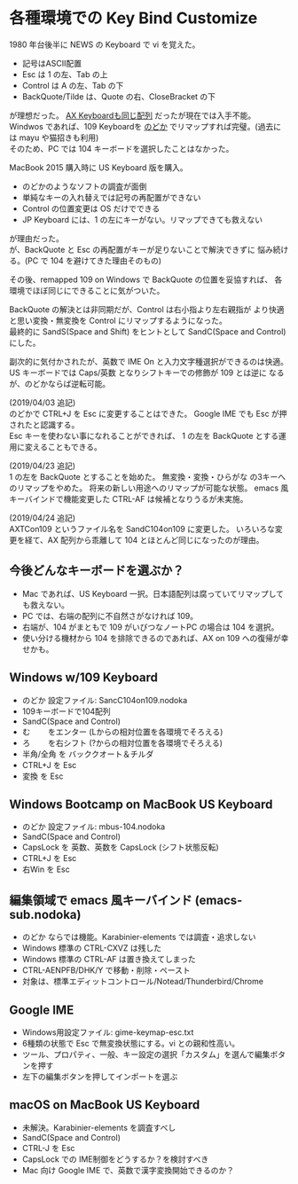 # 各種環境での Key Bind Customize

1980 年台後半に NEWS の Keyboard で vi を覚えた。

* 記号はASCII配置
* Esc は 1 の左、Tab の上
* Control は A の左、Tab の下
* BackQuote/Tilde は、Quote の右、CloseBracket の下

が理想だった。
[AX Keyboardも同じ配列](https://upload.wikimedia.org/wikipedia/commons/d/d7/KB_Japanese_AX_keyboard.svg)
だったが現在では入手不能。  
Windwos であれば、109 Keyboardを
[のどか](http://www.appletkan.com/nodoka.htm)
でリマップすれば完璧。(過去には mayu や猫招きも利用)  
そのため、PC では 104 キーボードを選択したことはなかった。

MacBook 2015 購入時に US Keyboard 版を購入。

* のどかのようなソフトの調査が面倒
* 単純なキーの入れ替えでは記号の再配置ができない
* Control の位置変更は OS だけでできる
* JP Keyboard には、1 の左にキーがない。リマップできても救えない

が理由だった。  
が、BackQuote と Esc の再配置がキーが足りないことで解決できずに
悩み続ける。(PC で 104 を避けてきた理由そのもの)

その後、remapped 109 on Windows で BackQuote の位置を妥協すれば、
各環境でほぼ同じにできることに気がついた。

BackQuote の解決とは非同期だが、Control は右小指より左右親指が
より快適と思い変換・無変換を Control にリマップするようになった。  
最終的に SandS(Space and Shift) をヒントとして
SandC(Space and Control) にした。 

副次的に気付かされたが、英数で IME On と入力文字種選択ができるのは快適。
US キーボードでは Caps/英数 となりシフトキーでの修飾が 109 とは逆に
なるが、のどかならば逆転可能。

(2019/04/03 追記)  
のどかで CTRL+J を Esc に変更することはできた。
Google IME でも Esc が押されたと認識する。  
Esc キーを使わない事になれることができれば、
1 の左を BackQuote とする運用に変えることもできる。

(2019/04/23 追記)    
1 の左を BackQuote とすることを始めた。
無変換・変換・ひらがな の3キーへのリマップをやめた。
将来の新しい用途へのリマップが可能な状態。
emacs 風キーバインドで機能変更した CTRL-AF は候補となりうるが未実施。

(2019/04/24 追記)    
AXTCon109 というファイル名を SandC104on109 に変更した。
いろいろな変更を経て、AX 配列から乖離して 104 とほとんど同じになったのが理由。

## 今後どんなキーボードを選ぶか？

* Mac であれば、US Keyboard 一択。日本語配列は腐っていてリマップしても救えない。
* PC では、右端の配列に不自然さがなければ 109。
* 右端が、104 がまともで 109 がいびつなノートPC の場合は 104 を選択。
* 使い分ける機材から 104 を排除できるのであれば、AX on 109 への復帰が幸せかも。

## Windows w/109 Keyboard

* のどか 設定ファイル: SancC104on109.nodoka  
* 109キーボードで104配列
* SandC(Space and Control)
* む　　    をエンター (Lからの相対位置を各環境でそろえる)
* ろ　　    を右シフト (?からの相対位置を各環境でそろえる)
* 半角/全角 を バッククオート＆チルダ
* CTRL+J    を Esc
* 変換      を Esc

## Windows Bootcamp on MacBook US Keyboard

* のどか 設定ファイル: mbus-104.nodoka  
* SandC(Space and Control)
* CapsLock を 英数、英数を CapsLock (シフト状態反転)
* CTRL+J   を Esc
* 右Win    を Esc

## 編集領域で emacs 風キーバインド (emacs-sub.nodoka)   

* のどか ならでは機能。Karabinier-elements では調査・追求しない
* Windows 標準の CTRL-CXVZ は残した
* Windows 標準の CTRL-AF は置き換えてしまった
* CTRL-AENPFB/DHK/Y で移動・削除・ペースト
* 対象は、標準エディットコントロール/Notead/Thunderbird/Chrome

## Google IME

* Windows用設定ファイル: gime-keymap-esc.txt
* 6種類の状態で Esc で無変換状態にする。vi との親和性高い。
* ツール、プロパティ、一般、キー設定の選択「カスタム」を選んで編集ボタンを押す
* 左下の編集ボタンを押してインポートを選ぶ

## macOS on MacBook US Keyboard

* 未解決。Karabinier-elements を調査すべし
* SandC(Space and Control)
* CTRL-J を Esc
* CapsLock での IME制御をどうするか？を検討すべき
* Mac 向け Google IME で、英数で漢字変換開始できるのか？
